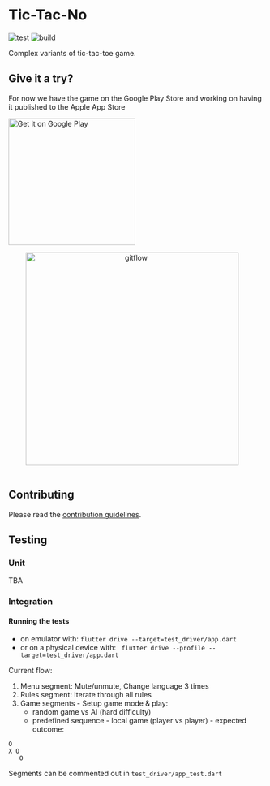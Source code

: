 # Tic-Tac-No

![test](https://github.com/Flutter-Buddies/tic_tac_no/workflows/test/badge.svg)
![build](https://github.com/Flutter-Buddies/tic_tac_no/workflows/build/badge.svg)

Complex variants of tic-tac-toe game.

## Give it a try?

For now we have the game on the Google Play Store and working on having it published to the Apple App Store

<a href='https://play.google.com/store/apps/details?id=com.flutterbuddies.tic_tac_no&pcampaignid=pcampaignidMKT-Other-global-all-co-prtnr-py-PartBadge-Mar2515-1'><img alt='Get it on Google Play' src='https://play.google.com/intl/en_us/badges/static/images/badges/en_badge_web_generic.png' width="250px" /></a>

<p align="center">
<img src="https://raw.githubusercontent.com/Flutter-Buddies/tic_tac_no/master/doc/assets/1.png" alt="gitflow" width="420" style="margin-right:16px;margin-bottom:16px"> 
</p>

## Contributing

Please read the [contribution guidelines](CONTRIBUTING.md).

## Testing

### Unit

TBA

### Integration

#### Running the tests

- on emulator with:
 `flutter drive --target=test_driver/app.dart`
 - or on a physical device with:
 ` flutter drive --profile --target=test_driver/app.dart`

Current flow:
1. Menu segment: Mute/unmute, Change language 3 times
2. Rules segment: Iterate through all rules
3. Game segments - Setup game mode & play:
   -  random game vs AI (hard difficulty)
   -  predefined sequence - local game (player vs player) - expected outcome:
```
O 
X O 
   O
```

Segments can be commented out in `test_driver/app_test.dart`